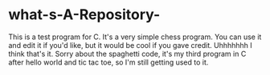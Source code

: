 # what-s-A-Repository-
This is a test program for C.
It's a very simple chess program.
You can use it and edit it if you'd like, but it would be cool if you gave credit.
Uhhhhhhh I think that's it. Sorry about the spaghetti code, it's my third program in C after hello world and tic tac toe, so I'm still getting used to it.
